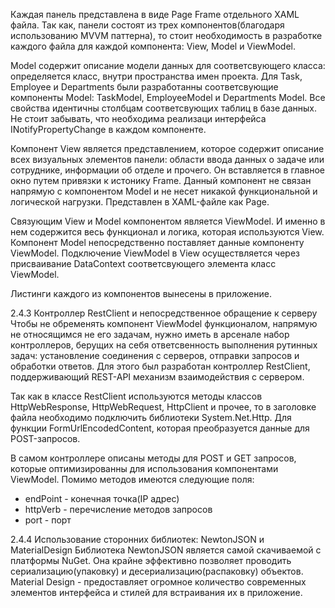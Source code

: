  Каждая панель представлена в виде Page Frame отдельного XAML файла. Так как, панели состоят из трех компонентов(благодаря использованию MVVM паттерна), то стоит необходимость в разработке каждого файла для каждой компонента: View, Model и ViewModel.
 
 Model содержит описание модели данных для соответсвующего класса: определяется класс, внутри пространства имен проекта. Для Task, Employee и Departments были разработанны соответсвующие компоненты Model: TaskModel, EmployeeModel и Departments Model. Все свойства идентичны столбцам соответсвующих таблиц в базе данных. Не стоит забывать, что необходима реализаци интерфейса INotifyPropertyChange в каждом компоненте.
 
 Компонент View является представлением, которое содержит описание всех визуальных элементов панели: области ввода данных о задаче или сотруднике, информации об отделе и прочего. Он вставляется в главное окно путем привязки к истонику Frame. Данный компонент не связан напрямую с компонентом Model и не несет никакой функциональной и логической нагрузки. Представлен в XAML-файле как Page.
 
 Связующим View и Model компонентом является ViewModel. И именно в нем содержится весь функционал и логика, которая используются View. Компонент Model непосредственно поставляет данные компоненту ViewModel. Подключение ViewModel в View осуществляется через присваивание DataContext соответсвующего элемента класс ViewModel.
 
 Листинги каждого из компонентов вынесены в приложение.
 
 2.4.3 Контроллер RestClient и непосредственное обращение к серверу
 Чтобы не обременять компонент ViewModel функционалом, напрямую не относящимся не его задачам, нужно иметь в арсенале набор контроллеров, берущих на себя ответсвенность выполнения рутинных задач: установление соединения с серверов, отправки запросов и обработки ответов. Для этого был разработан контроллер RestClient, поддерживающий REST-API механизм взаимодействия с сервером.
 
 Так как в классе RestClient используются методы классов HttpWebResponse, HttpWebRequest, HttpClient и прочее, то в заголовке файла необходимо подключить библиотеки System.Net.Http. Для функции FormUrlEncodedContent, которая преобразуется данные для POST-запросов. 
 
 В самом контроллере описаны методы для POST и GET запросов, которые оптимизированны для использования компонентами ViewModel. Помимо методов имеются следующие поля:
 -  endPoint - конечная точка(IP адрес)
 -  httpVerb - перечисление методов запросов
 -  port - порт

2.4.4 Использование сторонних библиотек: NewtonJSON и MaterialDesign
Библиотека NewtonJSON является самой скачиваемой с платформы NuGet. Она крайне эффективно позволяет проводить сериализацию(упаковку) и десериализацию(распаковку) объектов.
Material Design - предоставляет огромное количество современных  элементов интерфейса и стилей для встраивания их в приложение.